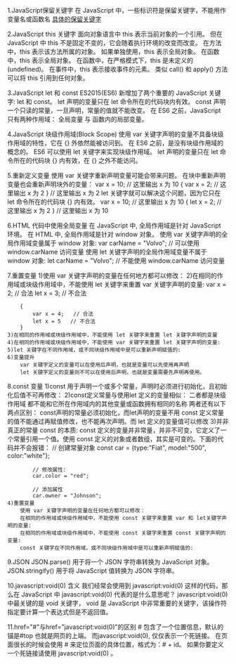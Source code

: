 1.JavaScript保留关键字
    在 JavaScript 中，一些标识符是保留关键字，不能用作变量名或函数名
    [具体的保留关键字](https://www.runoob.com/js/js-reserved.html)

2.JavaScript this 关键字
    面向对象语言中 this 表示当前对象的一个引用。
    但在 JavaScript 中 this 不是固定不变的，它会随着执行环境的改变而改变。
        在方法中，this 表示该方法所属的对象。
        如果单独使用，this 表示全局对象。
        在函数中，this 表示全局对象。
        在函数中，在严格模式下，this 是未定义的(undefined)。
        在事件中，this 表示接收事件的元素。
        类似 call() 和 apply() 方法可以将 this 引用到任何对象。

3.JavaScript let 和 const
    ES2015(ES6) 新增加了两个重要的 JavaScript 关键字: let 和 const。
    let 声明的变量只在 let 命令所在的代码块内有效。
    const 声明一个只读的常量，一旦声明，常量的值就不能改变。
    在 ES6 之前，JavaScript 只有两种作用域： 全局变量 与 函数内的局部变量。

4.JavaScript 块级作用域(Block Scope)
    使用 var 关键字声明的变量不具备块级作用域的特性，它在 {} 外依然能被访问到。
    在 ES6 之前，是没有块级作用域的概念的。
    ES6 可以使用 let 关键字来实现块级作用域。
    let 声明的变量只在 let 命令所在的代码块 {} 内有效，在 {} 之外不能访问。

5.重新定义变量
    使用 var 关键字重新声明变量可能会带来问题。
    在块中重新声明变量也会重新声明块外的变量：
        var x = 10;
        // 这里输出 x 为 10
        { 
            var x = 2;
            // 这里输出 x 为 2
        }
        // 这里输出 x 为 2
    let 关键字就可以解决这个问题，因为它只在 let 命令所在的代码块 {} 内有效。
        var x = 10;
        // 这里输出 x 为 10
        { 
            let x = 2;
            // 这里输出 x 为 2
        }
        // 这里输出 x 为 10

6.HTML 代码中使用全局变量
    在 JavaScript 中, 全局作用域是针对 JavaScript 环境。
    在 HTML 中, 全局作用域是针对 window 对象。
    使用 var 关键字声明的全局作用域变量属于 window 对象:
        var carName = "Volvo";
        // 可以使用 window.carName 访问变量
    使用 let 关键字声明的全局作用域变量不属于 window 对象:
        let carName = "Volvo";
        // 不能使用 window.carName 访问变量

7.重置变量
    1)使用 var 关键字声明的变量在任何地方都可以修改：
    2)在相同的作用域或块级作用域中，不能使用 let 关键字来重置 var 关键字声明的变量:
        var x = 2;       // 合法
        let x = 3;       // 不合法

        {
            var x = 4;   // 合法
            let x = 5   // 不合法
        }
    3)在相同的作用域或块级作用域中，不能使用 let 关键字来重置 let 关键字声明的变量
    4)在相同的作用域或块级作用域中，不能使用 var 关键字来重置 let 关键字声明的变量:
    5)let 关键字在不同作用域，或不同块级作用域中是可以重新声明赋值的:
    6)变量提升
        var 关键字定义的变量可以在使用后声明，也就是变量可以先使用再声明
        let 关键字定义的变量则不可以在使用后声明，也就是变量需要先声明再使用。

8.const 变量
    1)const 用于声明一个或多个常量，声明时必须进行初始化，且初始化后值不可再修改：
    2)const定义常量与使用let 
        定义的变量相似：
            二者都是块级作用域
            都不能和它所在作用域内的其他变量或函数拥有相同的名称
        两者还有以下两点区别：
            const声明的常量必须初始化，而let声明的变量不用
            const 定义常量的值不能通过再赋值修改，也不能再次声明。而 let 定义的变量值可以修改
    3)并非真正的常量
        const 的本质: const 定义的变量并非常量，并非不可变，它定义了一个常量引用一个值。使用 const 定义的对象或者数组，其实是可变的。下面的代码并不会报错：
            // 创建常量对象
            const car = {type:"Fiat", model:"500", color:"white"};
            
            // 修改属性:
            car.color = "red";
            
            // 添加属性
            car.owner = "Johnson";
    4)重置变量
        使用 var 关键字声明的变量在任何地方都可以修改：
        在相同的作用域或块级作用域中，不能使用 const 关键字来重置 var 和 let关键字声明的变量:
        在相同的作用域或块级作用域中，不能使用 const 关键字来重置 const 关键字声明的变量:
        const 关键字在不同作用域，或不同块级作用域中是可以重新声明赋值的:

9.JSON 
    JSON.parse()	用于将一个 JSON 字符串转换为 JavaScript 对象。
    JSON.stringify()	用于将 JavaScript 值转换为 JSON 字符串。

10.javascript:void(0) 含义
    我们经常会使用到 javascript:void(0) 这样的代码，那么在 JavaScript 中 javascript:void(0) 代表的是什么意思呢？
    javascript:void(0) 中最关键的是 void 关键字， void 是 JavaScript 中非常重要的关键字，该操作符指定要计算一个表达式但是不返回值。

11.href="#"与href="javascript:void(0)"的区别
    # 包含了一个位置信息，默认的锚是#top 也就是网页的上端。
    而javascript:void(0), 仅仅表示一个死链接。
    在页面很长的时候会使用 # 来定位页面的具体位置，格式为：# + id。
    如果你要定义一个死链接请使用 javascript:void(0) 。
